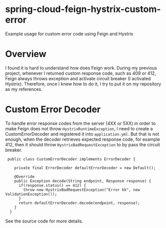 # spring-cloud-feign-hystrix-custom-error
Example usage for custom error code using Feign and Hystrix

# Overview
I found it is hard to understand how does Feign work. 
During my previous project, whenever I returned custom response code, such as 409 or 412, Feign always throws exception and activate circuit breaker (I activated Hystrix). Therefore, once I knew how to do it, I try to put it on my repository as my references.

# Custom Error Decoder
To handle error response codes from the server (4XX or 5XX) in order to make Feign does not throw `HystrixRuntimeException`, I need to create a CustomErrorDecoder and registered it into `application.yml`.
But that is not enough, when the decoder retrieves expected response code, for example 412, then it should throw `HystrixBadRequestException` to by pass the circuit breaker.

    
     public class CustomErrorDecoder implements ErrorDecoder {

        private final ErrorDecoder defaultErrorDecoder = new Default();

        @Override
        public Exception decode(String endpoint, Response response) {
          if(response.status() == 412) {
            throw new HystrixBadRequestException("Error kk", new ValidationException());
          }
          return defaultErrorDecoder.decode(endpoint, response);
        }
      }

See the source code for more details.
